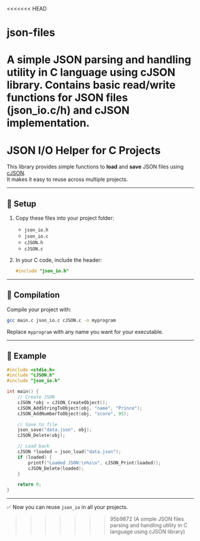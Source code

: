<<<<<<< HEAD
# json-files
A simple JSON parsing and handling utility in C language using cJSON library.   Contains basic read/write functions for JSON files (json_io.c/h) and cJSON implementation.
=======
# JSON I/O Helper for C Projects

This library provides simple functions to **load** and **save** JSON files using [cJSON](https://github.com/DaveGamble/cJSON).  
It makes it easy to reuse across multiple projects.

---

## 📂 Setup

1. Copy these files into your project folder:
   - `json_io.h`  
   - `json_io.c`  
   - `cJSON.h`  
   - `cJSON.c`  

2. In your C code, include the header:

   ```c
   #include "json_io.h"
   ```

---

## 🔨 Compilation

Compile your project with:

```bash
gcc main.c json_io.c cJSON.c -o myprogram
```

Replace `myprogram` with any name you want for your executable.

---

## 📌 Example

```c
#include <stdio.h>
#include "cJSON.h"
#include "json_io.h"

int main() {
    // Create JSON
    cJSON *obj = cJSON_CreateObject();
    cJSON_AddStringToObject(obj, "name", "Prince");
    cJSON_AddNumberToObject(obj, "score", 95);

    // Save to file
    json_save("data.json", obj);
    cJSON_Delete(obj);

    // Load back
    cJSON *loaded = json_load("data.json");
    if (loaded) {
        printf("Loaded JSON:\n%s\n", cJSON_Print(loaded));
        cJSON_Delete(loaded);
    }

    return 0;
}
```

---

✅ Now you can reuse `json_io` in all your projects.
>>>>>>> 95b9872 (A simple JSON files parsing and handling utility in C language using cJSON library)
